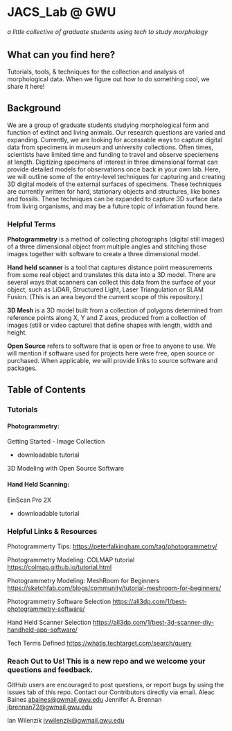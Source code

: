 # JACS_Lab @ GWU
###### a little collective of graduate students using tech to study morphology

## What can you find here?


Tutorials, tools, & techniques for the collection and analysis of morphological data.  When we figure out how to do something cool, we share it here! 

## Background

We are a group of graduate students studying morphological form and function of extinct and living animals. Our research questions are varied and expanding.  Currently, we are looking for accessable ways to capture digital data from specimens in museum and university collections. Often times, scientists have limited time and funding to travel and observe speciemens at length. Digitizing specimens of interest in three dimensional format can provide detailed models for observations once back in your own lab. Here, we will outline some of the entry-level techniques for capturing and creating 3D digital models of the external surfaces of specimens. These techniques are currently written for hard, stationary objects and structures, like bones and fossils.  These techniques can be expanded to capture 3D surface data from living organisms, and may be a future topic of infomation found here.

### Helpful Terms
**Photogrammetry** is a method of collecting photographs (digital still images) of a three dimensional object from multiple angles and stitching those images together with software to create a three dimensional model. 

**Hand held scanner** is a tool that captures distance point measurements from some real object and translates this data into a 3D model. There are several ways that scanners can collect this data from the surface of your object, such as LiDAR, Structured Light, Laser Triangulation or SLAM Fusion. (This is an area beyond the current scope of this repository.)

**3D Mesh** is a 3D model built from a collection of polygons determined from reference points along X, Y and Z axes, produced from a collection of images (still or video capture) that define shapes with length, width and height.

**Open Source** refers to software that is open or free to anyone to use. We will mention if software used for projects here were free, open source or purchased. When applicable, we will provide links to source software and packages.

## Table of Contents
### Tutorials

#### Photogrammetry: 
Getting Started - Image Collection
  * downloadable tutorial

3D Modeling with Open Source Software

#### Hand Held Scanning:
EinScan Pro 2X 
  * downloadable tutorial


### Helpful Links & Resources
Photogrammerty Tips: https://peterfalkingham.com/tag/photogrammetry/

Photogrammetry Modeling: COLMAP tutorial https://colmap.github.io/tutorial.html

Photogrammetry Modeling: MeshRoom for Beginners https://sketchfab.com/blogs/community/tutorial-meshroom-for-beginners/

Photogrammetry Software Selection https://all3dp.com/1/best-photogrammetry-software/

Hand Held Scanner Selection https://all3dp.com/1/best-3d-scanner-diy-handheld-app-software/

Tech Terms Defined https://whatis.techtarget.com/search/query


### Reach Out to Us!  This is a new repo and we welcome your questions and feedback.  

GitHub users are encouraged to post questions, or report bugs by using the issues tab of this repo.
Contact our Contributors directly via email.
Aleac Baines         abaines@gwmail.gwu.edu
Jennifer A. Brennan  jbrennan72@gwmail.gwu.edu

Ian Wilenzik         ivwilenzik@gwmail.gwu.edu

